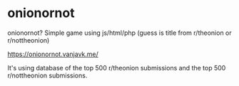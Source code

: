 # onionornot

onionornot? Simple game using js/html/php (guess is title from r/theonion or r/nottheonion) 

https://onionornot.vanjavk.me/    

It's using database of the top 500 r/theonion submissions and the top 500 r/nottheonion submissions.
